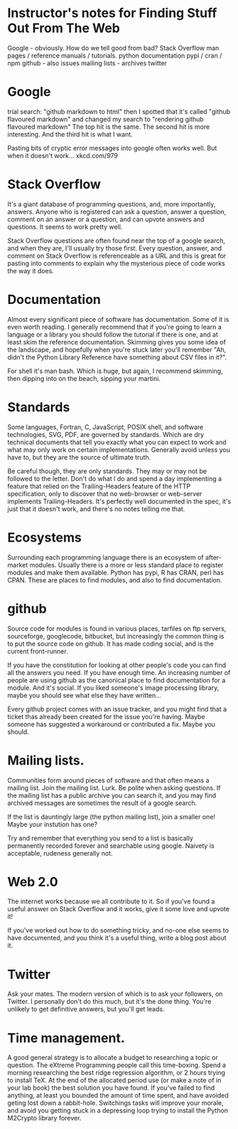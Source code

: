 # Instructor's notes for Finding Stuff Out From The Web

Google - obviously. How do we tell good from bad?
Stack Overflow
man pages / reference manuals / tutorials.
python documentation
pypi / cran / npm
github - also issues
mailing lists - archives
twitter

# Google

trial search:
 "github markdown to html"
 then I spotted that it's called "github flavoured markdown"
 and changed my search to
 "rendering github flavoured markdown"
 The top hit is the same. The second hit is more interesting.
 And the third hit is what I want.

Pasting bits of cryptic error messages into google often works
well. But when it doesn't work... xkcd.com/979

# Stack Overflow

It's a giant database of programming questions, and, more
importantly, answers. Anyone who is registered can ask a
question, answer a question, comment on an answer or a question,
and can upvote answers and questions. It seems to work pretty
well. 

Stack Overflow questions are often found near the top of a
google search, and when they are, I'll usually try those first.
Every question, answer, and comment on Stack Overflow is
referenceable as a URL and this is great for pasting into
comments to explain why the mysterious piece of code works the
way it does.

# Documentation

Almost every significant piece of software has documentation.
Some of it is even worth reading. I generally recommend that if
you're going to learn a language or a library you should follow
the tutorial if there is one, and at least skim the reference
documentation. Skimming gives you some idea of the landscape,
and hopefully when you're stuck later you'll remember "Ah,
didn't the Python Library Reference have something about CSV
files in it?".

For shell it's man bash. Which is huge, but again, I recommend
skimming, then dipping into on the beach, sipping your martini.

# Standards

Some languages, Fortran, C, JavaScript, POSIX shell, and software
technologies, SVG, PDF, are governed by standards. Which are dry technical
documents that tell you exactly what you can expect to work and
what may only work on certain implementations. Generally avoid
unless you have to, but they are the source of ultimate truth.

Be careful though, they are only standards. They may or may not
be followed to the letter. Don't do what I do and spend a day
implementing a feature that relied on the Trailing-Headers
feature of the HTTP specification, only to discover that no
web-browser or web-server implements Trailing-Headers. It's
perfectly well documented in the spec, it's just that it doesn't
work, and there's no notes telling me that.

# Ecosystems

Surrounding each programming language there is an ecosystem of
after-market modules. Usually there is a more or less standard
place to register modules and make them available. Python has
pypi, R has CRAN, perl has CPAN. These are places to find
modules, and also to find documentation.

# github

Source code for modules is found in various places, tarfiles on
ftp servers, sourceforge, googlecode, bitbucket, but
increasingly the common thing is to put the source code on
github. It has made coding social, and is the current
front-runner.

If you have the constitution for looking at other people's code
you can find all the answers you need. If you have enough time.
An increasing number of people are using github as the canonical
place to find documentation for a module. And it's social. If
you liked someone's image processing library, maybe you should
see what else they have written...

Every github project comes with an issue tracker, and you might
find that a ticket thas already been created for the issue
you're having. Maybe someone has suggested a workaround or
contributed a fix. Maybe you should.

# Mailing lists.

Communities form around pieces of software and that often means
a mailing list. Join the mailing list. Lurk. Be polite when
asking questions. If the mailing list has a public archive you
can search it, and you may find archived messages are sometimes
the result of a google search.

If the list is dauntingly large (the python mailing list), join
a smaller one! Maybe your instution has one?

Try and remember that everything you send to a list is basically
permanently recorded forever and searchable using google.
Naivety is acceptable, rudeness generally not.

# Web 2.0

The internet works because we all contribute to it. So if you've
found a useful answer on Stack Overflow and it works, give it
some love and upvote it!

If you've worked out how to do something tricky, and no-one else
seems to have documented, and you think it's a useful thing,
write a blog post about it.

# Twitter

Ask your mates. The modern version of which is to ask your
followers, on Twitter. I personally don't do this much, but it's
the done thing. You're unlikely to get definitive answers, but
you'll get leads.

# Time management.

A good general strategy is to allocate a budget to researching a
topic or question. The eXtreme Programming people call this
time-boxing. Spend a morning researching the best ridge
regression algorithm, or 2 hours trying to install TeX. At the
end of the allocated period use (or make a note of in your lab
book) the best solution you have found. If you've failed to find
anything, at least you bounded the amount of time spent, and
have avoided geting lost down a rabbit-hole. Switchings tasks
will improve your morale, and avoid you getting stuck in a
depressing loop trying to install the Python M2Crypto library
forever.
